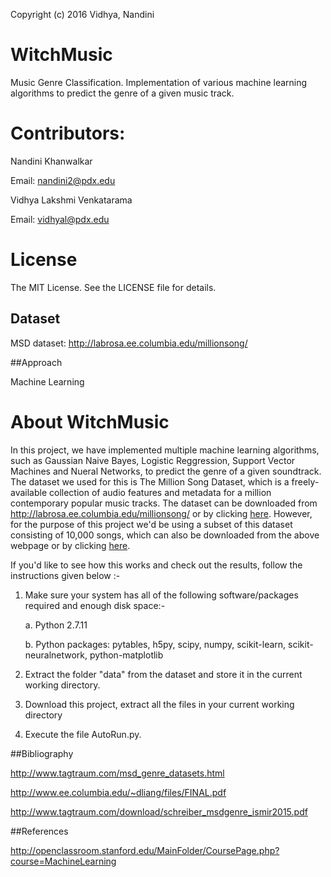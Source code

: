 Copyright (c) 2016 Vidhya, Nandini

# WitchMusic
Music Genre Classification. Implementation of various machine learning algorithms to predict the genre of a given music track.

# Contributors:
Nandini Khanwalkar

Email: nandini2@pdx.edu

Vidhya Lakshmi Venkatarama

Email: vidhyal@pdx.edu

# License
The MIT License. See the LICENSE file for details.

## Dataset

MSD dataset: http://labrosa.ee.columbia.edu/millionsong/

##Approach

Machine Learning

# About WitchMusic

In this project, we have implemented multiple machine learning algorithms, such as Gaussian Naive Bayes, Logistic Reggression, Support Vector Machines and Nueral Networks, to predict the genre of a given soundtrack. The dataset we used for this is The Million Song Dataset, which is a freely-available collection of audio features and metadata for a million contemporary popular music tracks. The dataset can be downloaded from http://labrosa.ee.columbia.edu/millionsong/ or by clicking [here](http://labrosa.ee.columbia.edu/millionsong/pages/getting-dataset). However, for the purpose of this project we'd be using a subset of this dataset consisting of 10,000 songs, which can also be downloaded from the above webpage or by clicking [here](http://labrosa.ee.columbia.edu/millionsong/pages/getting-dataset#subset).

If you'd like to see how this works and check out the results, follow the instructions given below :-

1. Make sure your system has all of the following software/packages required and enough disk space:-

	a. Python 2.7.11

	b. Python packages: pytables, h5py, scipy, numpy, scikit-learn, scikit-neuralnetwork, python-matplotlib

2. Extract the folder "data" from the dataset and store it in the current working directory.

3. Download this project, extract all the files in your current working directory

4. Execute the file AutoRun.py.

##Bibliography

http://www.tagtraum.com/msd_genre_datasets.html

http://www.ee.columbia.edu/~dliang/files/FINAL.pdf

http://www.tagtraum.com/download/schreiber_msdgenre_ismir2015.pdf

##References

http://openclassroom.stanford.edu/MainFolder/CoursePage.php?course=MachineLearning
